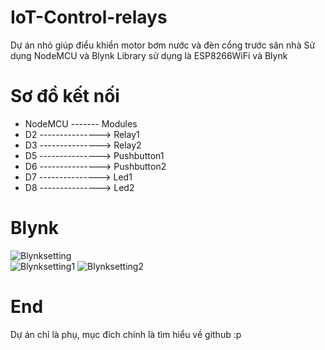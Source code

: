 # IoT-Control-relays
Dự án nhỏ giúp điểu khiển motor bơm nước và đèn cổng trước sân nhà 
Sử dụng NodeMCU và Blynk 
Library sử dụng là ESP8266WiFi và Blynk 
# Sơ đồ kết nối
- NodeMCU     ------- Modules
- D2          ---------------> Relay1
- D3          ---------------> Relay2
- D5          ---------------> Pushbutton1
- D6          ---------------> Pushbutton2
- D7          ---------------> Led1
- D8          ---------------> Led2
# Blynk
![Blynksetting](https://user-images.githubusercontent.com/45510051/95022490-da7c1b80-06a1-11eb-9c57-492a6f41a933.jpg)  
![Blynksetting1](https://user-images.githubusercontent.com/45510051/95022508-fb447100-06a1-11eb-91fe-a80c0459b3d0.jpg)
![Blynksetting2](https://user-images.githubusercontent.com/45510051/95022529-18793f80-06a2-11eb-8fc4-b2c71cf7a120.jpg)
# End 
Dự án chỉ là phụ, mục đích chính là tìm hiểu về github :p  

